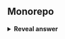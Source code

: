 ## Monorepo
<details>
<summary><b>Reveal answer</b></summary>
One giant repo for all microservices. Any commit truggers the production of multiple microservices<br><br><img src="../../../../../media/paste-8b0b1d2eb58eb9d79bd69bedc8fe88734f2606e2.jpg">
</details>
